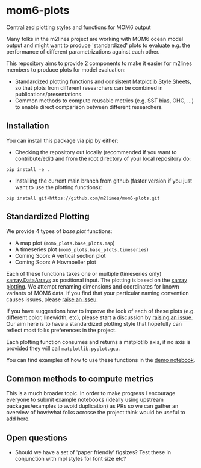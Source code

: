 # mom6-plots
Centralized plotting styles and functions for MOM6 output

Many folks in the m2lines project are working with MOM6 ocean model output and might want to produce 'standardized' plots to evaluate e.g. the performance of different parametrizations against each other. 

This repository aims to provide 2 components to make it easier for m2lines members to produce plots for model evaluation:

- Standardized plotting functions and consistent [Matplotlib Style Sheets](https://matplotlib.org/stable/users/explain/customizing.html#customizing-with-style-sheets), so that plots from different researchers can be combined in publications/presentations.
- Common methods to compute reusable metrics (e.g. SST bias, OHC, ...) to enable direct comparison between different researchers.

## Installation

You can install this package via pip by either:

- Checking the repository out locally (recommended if you want to contribute/edit) and from the root directory of your local repository do:
```
pip install -e .
```

- Installing the current main branch from github (faster version if you just want to use the plotting functions):
```
pip install git+https://github.com/m2lines/mom6-plots.git
```

## Standardized Plotting

We provide 4 types of *base plot* functions:
- A map plot (`mom6_plots.base_plots.map`)
- A timeseries plot (`mom6_plots.base_plots.timeseries`)
- Coming Soon: A vertical section plot
- Coming Soon: A Hovmoeller plot

Each of these functions takes one or multiple (timeseries only) [xarray.DataArrays](https://docs.xarray.dev/en/stable/getting-started-guide/why-xarray.html#core-data-structures) as positional input. The plotting is based on the [xarray plotting](https://docs.xarray.dev/en/stable/user-guide/plotting.html). We attempt renaming dimensions and coordinates for known variants of MOM6 data. If you find that your particular naming convention causes issues, please [raise an isseu](https://github.com/m2lines/mom6-plots/issues).

If you have suggestions how to improve the look of each of these plots (e.g. different color, linewidth, etc), please start a discussion by [raising an issue](https://github.com/m2lines/mom6-plots/issues). Our aim here is to have a standardized plotting style that hopefully can reflect most folks preferences in the project.

Each plotting function consumes and returns a matplotlib axis, if no axis is provided they will call `matplotlib.pyplot.gca`.

You can find examples of how to use these functions in the [demo notebook](./notebooks/base_plot_demo.ipynb).

## Common methods to compute metrics

This is a much broader topic. In order to make progress I encourage everyone to submit example notebooks (ideally using upstream packages/examples to avoid duplication) as PRs so we can gather an overview of how/what folks acrosse the project think would be useful to add here.

## Open questions
- Should we have a set of 'paper friendly' figsizes? Test these in conjunction with mpl styles for font size etc?

